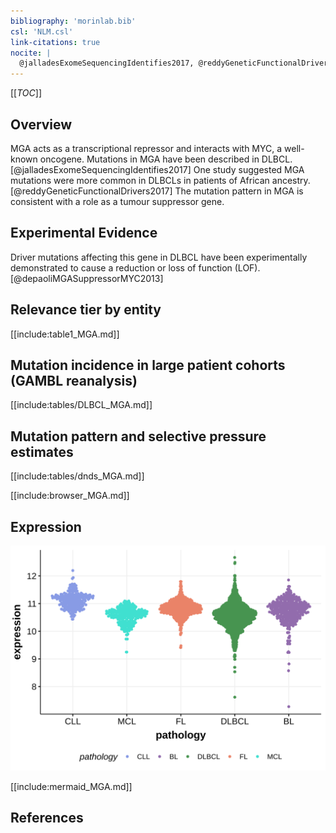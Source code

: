 ```yaml
---
bibliography: 'morinlab.bib'
csl: 'NLM.csl'
link-citations: true
nocite: |
  @jalladesExomeSequencingIdentifies2017, @reddyGeneticFunctionalDrivers2017, 
---
```

[[_TOC_]]

## Overview
MGA acts as a transcriptional repressor and interacts with MYC, a well-known oncogene. Mutations in MGA have been described in DLBCL.[@jalladesExomeSequencingIdentifies2017] One study suggested MGA mutations were more common in DLBCLs in patients of African ancestry.[@reddyGeneticFunctionalDrivers2017] The mutation pattern in MGA is consistent with a role as a tumour suppressor gene. 


## Experimental Evidence

Driver mutations affecting this gene in DLBCL have been experimentally demonstrated to cause a reduction or loss of function (LOF).[@depaoliMGASuppressorMYC2013]

## Relevance tier by entity

[[include:table1_MGA.md]]

## Mutation incidence in large patient cohorts (GAMBL reanalysis)

[[include:tables/DLBCL_MGA.md]]

## Mutation pattern and selective pressure estimates

[[include:tables/dnds_MGA.md]]

[[include:browser_MGA.md]]

## Expression
![](images/gene_expression/MGA_by_pathology.svg)

[[include:mermaid_MGA.md]]

## References


<!-- ORIGIN: zhangGeneticHeterogeneityDiffuse2013 -->
<!-- MZL: jalladesExomeSequencingIdentifies2017 -->
<!-- DLBCL: zhangGeneticHeterogeneityDiffuse2013 -->
